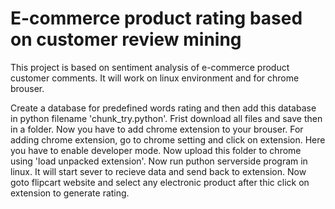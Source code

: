# E-commerce product rating based on customer review mining
This project is based on sentiment analysis of e-commerce product customer comments. It will work on linux environment and for chrome brouser.

Create a database for predefined words rating and then add this database in python filename 'chunk_try.python'. 
Frist download all files and save then in a folder. 
Now you have to add chrome extension to your brouser. For adding chrome extension, go to chrome setting and click on extension. Here you have to enable developer mode. Now upload this folder to chrome using 'load unpacked extension'.
Now run puthon serverside program in linux. It will start sever to recieve data and send back to extension.
Now goto flipcart website and select any electronic product after thic click on extension to generate rating.
